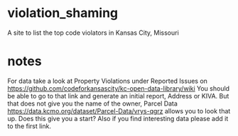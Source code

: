 # violation_shaming
A site to list the top code violators in Kansas City, Missouri

# notes
For data take a look at Property Violations under Reported Issues on  https://github.com/codeforkansascity/kc-open-data-library/wiki  You should be able to go to that link and generate an initial report, Address or KIVA.  But that does not give you the name of the owner, Parcel Data https://data.kcmo.org/dataset/Parcel-Data/vrys-qgrz allows you to look that up.  Does this give you a start?  Also if you find interesting data please add it to the first link.

